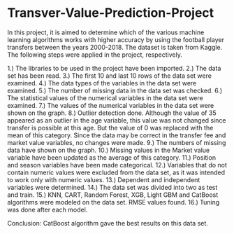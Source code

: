 # Transver-Value-Prediction-Project
In this project, it is aimed to determine which of the various machine learning algorithms works with higher accuracy by using the football player transfers between the years 2000-2018. The dataset is taken from Kaggle. The following steps were applied in the project, respectively.

1.) The libraries to be used in the project have been imported.
2.) The data set has been read.
3.) The first 10 and last 10 rows of the data set were examined.
4.) The data types of the variables in the data set were examined.
5.) The number of missing data in the data set was checked.
6.) The statistical values of the numerical variables in the data set were examined.
7.) The values of the numerical variables in the data set were shown on the graph.
8.) Outlier detection done. Although the value of 35 appeared as an outlier in the age variable, this value was not changed since transfer is possible at this age. But the value of 0 was replaced with the mean of this category. Since the data may be correct in the transfer fee and market value variables, no changes were made.
9.) The numbers of missing data have shown on the graph.
10.) Missing values in the Market value variable have been updated as the average of this category.
11.) Position and season variables have been made categorical.
12.) Variables that do not contain numeric values were excluded from the data set, as it was intended to work only with numeric values.
13.) Dependent and independent variables were determined.
14.) The data set was divided into two as test and train.
15.) KNN, CART, Random Forest, XGB, Light GBM and CatBoost algorithms were modeled on the data set. RMSE values found.
16.) Tuning was done after each model.

Conclusion: CatBoost algorithm gave the best results on this data set.
